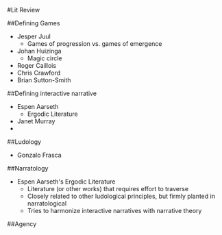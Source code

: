 #Lit Review

##Defining Games

- 	Jesper Juul
	-  Games of progression vs. games of emergence
-  Johan Huizinga
	-  Magic circle
-  Roger Caillois
-  Chris Crawford
-  Brian Sutton-Smith

##Defining interactive narrative

- Espen Aarseth
	- Ergodic Literature
- Janet Murray
-   

##Ludology

- Gonzalo Frasca


##Narratology

- Espen Aarseth's Ergodic Literature
	- Literature (or other works) that requires effort to traverse
	- Closely related to other ludological principles, but firmly planted in narratological
	- Tries to harmonize interactive narratives with narrative theory

##Agency